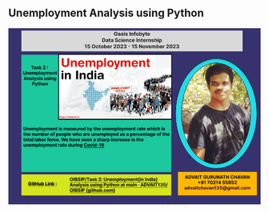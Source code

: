 ## Unemployment Analysis using Python
![Intro](https://github.com/ADVAIT135/OIBSIP/blob/a1ba30f82a3631062c9f075db7176cb3ac18156c/Task%202%3A%20Unemployment(in%20India)%20%20Analysis%20using%20Python/Oasis_data_science_Intern_task_2_Unemployment_analysis.png)
